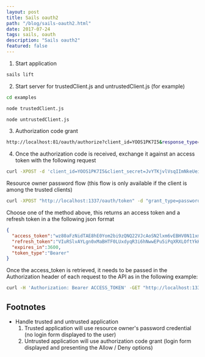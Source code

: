 ```yaml
---
layout: post
title: Sails oauth2
path: "/blog/sails-oauth2.html"
date: 2017-07-24
tags: sails, oauth
description: "Sails oauth2"
featured: false
---
```


1. Start application

```bash
sails lift
```

2. Start server for trustedClient.js and untrustedClient.js (for example)

```bash
cd examples
```

```bash
node trustedClient.js
```

```bash
node untrustedClient.js
```

3. Authorization code grant

```bash
http://localhost:81/oauth/authorize?client_id=YOOS1PK7I5&response_type=code&redirect_uri=http://localhost:1338&scope=http://localhost:81
```
4. Once the authorization code is received, exchange it against an access token with the following request

```bash
curl -XPOST -d 'client_id=YOOS1PK7I5&client_secret=JvYTKjvlVsqIImNkeUeiZJbNsXWZ6s&grant_type=authorization_code&redirect_uri=http://localhost:1338&code=CODE' http://localhost:81/oauth/token
```

Resource owner password flow (this flow is only available if the client is among the trusted clients)

```bash
curl -XPOST "http://localhost:1337/oauth/token" -d "grant_type=password&client_id=CLIENT_ID&client_secret=CLIENT_SECRET&username=USERNAME&password=PASSWORD"
```

Choose one of the method above, this returns an access token and a refresh token in a the following json format

```json
{
  "access_token":"wz80aFzNidTAE8hE0Yom2bi9zQNQ22VJcAoSN2lxm6vEBHV0N11xmDiW94Q3LZCsACv41H2CPhKeUO95vydzNbSytlyc6BGMRhbYQ5cqRK4klNxect3p6wim1O8COV1rplbcRO99QCBuRDPLo9aS92ThtSjqZK3mCceFabiy566EctdVT8xSBpwzCyqWw9tONedgIrEsL8SMdPNL8hVvDNJ7W77DE2nOZnFhrFYciS7RccPkc7vVuYcJ4Q49xEM",
  "refresh_token":"VIuRSlvAYLgn0xMaBHTF0LUxdyqR3i6hNwwEPu5iPqXRXLOftYkKQRuRfMhPqSAaY3Ym1gVKYQqtKrUQLg5xOB0MzBucEMd21Gzy0b5karTuuUrQTPzF96uCztOh37tQxplX9OQSlcO96N7N3RgN06nJxMLFQRZIalZkTtpRBSJc7Vs79tDkOv8dm95WSdYefnfoOuJSeUtc3D5d2XiEWXkjUHS8O5vm9rRhoGrpNAUHfijdLIYR6QzY3urAV5AI",
  "expires_in":3600,
  "token_type":"Bearer"
}
```

Once the access_token is retrieved, it needs to be passed in the Authorization header of each request to the API as in the following example:

```bash
curl -H 'Authorization: Bearer ACCESS_TOKEN' -GET "http://localhost:1337/api/info
```


## Footnotes

- Handle trusted and untrusted application
  1. Trusted application will use resource owner's password credential (no login form displayed to the user)
  2. Untrusted application will use authorization code grant (login form displayed and presenting the Allow / Deny options)
